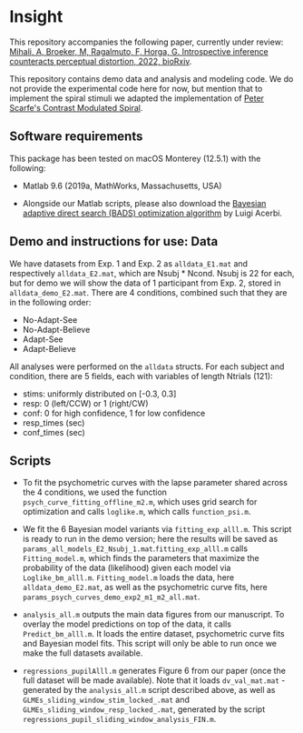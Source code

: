 # Insight
This repository accompanies the following paper, currently under review:
 [Mihali, A, Broeker, M, Ragalmuto, F, Horga, G. Introspective inference counteracts perceptual distortion, 2022, bioRxiv](https://www.biorxiv.org/content/10.1101/2021.11.13.468497v4).
 
 This repository contains demo data and analysis and modeling code. We do not provide the experimental code here for now, but mention that to implement the spiral stimuli we adapted the implementation of [Peter Scarfe's Contrast Modulated Spiral](https://peterscarfe.com/contrastModulatedSpiral.html).

## Software requirements

This package has been tested on macOS Monterey (12.5.1) with the following:

-  Matlab 9.6 (2019a, MathWorks, Massachusetts, USA) 

- Alongside our Matlab scripts, please also download the [Bayesian adaptive direct search (BADS)  optimization algorithm](https://github.com/lacerbi/bads) by Luigi Acerbi.


## Demo and instructions for use: Data

We have datasets from Exp. 1 and Exp. 2 as `alldata_E1.mat` and respectively `alldata_E2.mat`, which are Nsubj * Ncond. Nsubj is 22 for each, but for demo we will show the data of 1 participant from Exp. 2, stored in `alldata_demo_E2.mat`. There are 4 conditions, combined such that they are in the following order: 

- No-Adapt-See
- No-Adapt-Believe
- Adapt-See
- Adapt-Believe


All analyses were performed on the `alldata` structs. For each subject and condition, there are 5 fields, each with variables of length Ntrials (121):


- stims: uniformly distributed on [-0.3, 0.3]
- resp: 0 (left/CCW) or 1 (right/CW)
- conf: 0 for high confidence, 1 for low confidence 
- resp_times (sec)
- conf_times (sec)


## Scripts

- To fit the psychometric curves with the lapse parameter shared across the 4 conditions, we used the function `psych_curve_fitting_offline_m2.m`, which uses grid search for optimization and calls  `loglike.m`, which calls `function_psi.m`.

- We fit the 6 Bayesian model variants via `fitting_exp_alll.m`. This script is ready to run in the demo version; here the results will be saved as `params_all_models_E2_Nsubj_1.mat`.`fitting_exp_alll.m`  calls  `Fitting_model.m`, which finds the parameters that maximize the probability of the data (likelihood) given each model via `Loglike_bm_alll.m`.  `Fitting_model.m` loads the data, here `alldata_demo_E2.mat`, as well as the psychometric curve fits, here `params_psych_curves_demo_exp2_m1_m2_all.mat`.

- `analysis_all.m` outputs the main data figures from our manuscript. To overlay the model predictions on top of the data, it calls `Predict_bm_alll.m`. It loads the entire dataset, psychometric curve fits and Bayesian model fits. This script will only be able to run once we make the full datasets available. 

- `regressions_pupilAlll.m` generates Figure 6 from our paper (once the full dataset will be made available). Note that it loads `dv_val_mat.mat` - generated by the `analysis_all.m` script described above, as well as `GLMEs_sliding_window_stim_locked_.mat` and `GLMEs_sliding_window_resp_locked_.mat`, generated by the script `regressions_pupil_sliding_window_analysis_FIN.m`.
